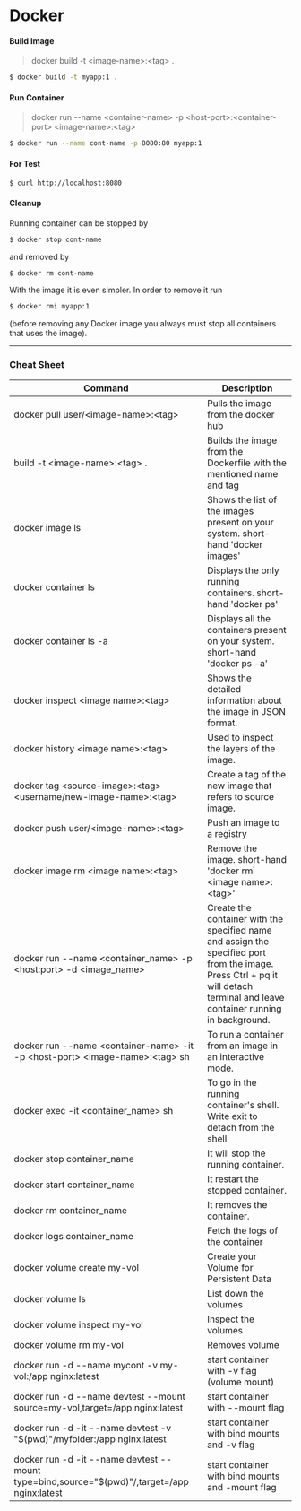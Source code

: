 # Docker

#### Build Image

> docker build -t &lt;image-name&gt;:&lt;tag&gt; .
```sh
$ docker build -t myapp:1 .
```

#### Run Container
> docker run --name &lt;container-name&gt; -p &lt;host-port&gt;:&lt;container-port&gt; &lt;image-name&gt;:&lt;tag&gt;
```sh
$ docker run --name cont-name -p 8080:80 myapp:1
```

#### For Test

```sh
$ curl http://localhost:8080
```
#### Cleanup
Running container can be stopped by
```sh
$ docker stop cont-name
```
and removed by
```sh
$ docker rm cont-name
```
With the image it is even simpler. In order to remove it run
```sh
$ docker rmi myapp:1
```
(before removing any Docker image you always must stop all containers that uses the image).

***

### Cheat Sheet

| Command | Description |
| ------ | ------ |
| docker pull user/&lt;image-name&gt;:&lt;tag&gt; | Pulls the image from the docker hub |
| build -t &lt;image-name&gt;:&lt;tag&gt; . | Builds the image from the Dockerfile with the mentioned name and tag |
| docker image ls | Shows the list of the images present on your system. short-hand 'docker images' |
| docker container ls | Displays the only running containers. short-hand 'docker ps'  |
| docker container ls -a | Displays all the containers present on your system. short-hand 'docker ps  -a' |
| docker inspect &lt;image name&gt;:&lt;tag&gt; | Shows the detailed information about the image in JSON format. |
| docker history &lt;image name&gt;:&lt;tag&gt; | Used to inspect the layers of the image. |
| docker tag &lt;source-image&gt;:&lt;tag&gt; &lt;username/new-image-name&gt;:&lt;tag&gt; | Create a tag of the new image that refers to source image.  |
|docker push user/&lt;image-name&gt;:&lt;tag&gt; | Push an image to a registry |
| docker image rm &lt;image name&gt;:&lt;tag&gt; | Remove the image. short-hand 'docker rmi &lt;image name&gt;:&lt;tag&gt;' |
| docker run --name &lt;container_name&gt; -p &lt;host:port&gt; -d &lt;image_name&gt; | Create the container with the specified name and assign the specified port from the image. Press Ctrl + pq it will detach terminal and leave container running in background. |
| docker run --name &lt;container-name&gt; -it -p &lt;host-port&gt; &lt;image-name&gt;:&lt;tag&gt; sh | To run a container from an image in an interactive mode.|
| docker exec -it &lt;container_name&gt; sh | To go in the running container's shell. Write exit to detach from the shell |
| docker stop container_name | It will stop the running container. |
| docker start container_name | It restart the stopped container. |
| docker rm container_name | It removes the container. |
| docker logs container_name | Fetch the logs of the container |
| docker volume create my-vol | Create your Volume for Persistent Data |
| docker volume ls | List down the volumes |
| docker volume inspect my-vol | Inspect the volumes |
| docker volume rm my-vol | Removes volume |
| docker run -d --name mycont -v my-vol:/app nginx:latest | start container with -v flag (volume mount) |
| docker run -d --name devtest --mount source=my-vol,target=/app nginx:latest | start container with --mount flag |
| docker run -d -it --name devtest -v "$(pwd)"/myfolder:/app nginx:latest | start container with bind mounts and -v flag |
| docker run -d -it --name devtest --mount type=bind,source="$(pwd)"/,target=/app nginx:latest | start container with bind mounts and -mount flag |


